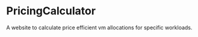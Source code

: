# PricingCalculator
A website to calculate price efficient vm allocations for specific workloads.


